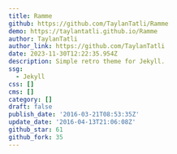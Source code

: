 ```yaml
---
title: Ramme
github: https://github.com/TaylanTatli/Ramme
demo: https://taylantatli.github.io/Ramme
author: TaylanTatli
author_link: https://github.com/TaylanTatli
date: 2023-11-30T12:22:35.954Z
description: Simple retro theme for Jekyll.
ssg:
  - Jekyll
css: []
cms: []
category: []
draft: false
publish_date: '2016-03-21T08:53:35Z'
update_date: '2016-04-13T21:06:08Z'
github_star: 61
github_fork: 35
---
```

